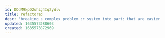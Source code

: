 ```yaml
---
id: DQdM9kpD2uhLg4Iq2yWlv
title: refactored
desc: 'breaking a complex problem or system into parts that are easier to conceive, understand, program, and maintain. '
updated: 1635573988603
created: 1635573872969
---
```



